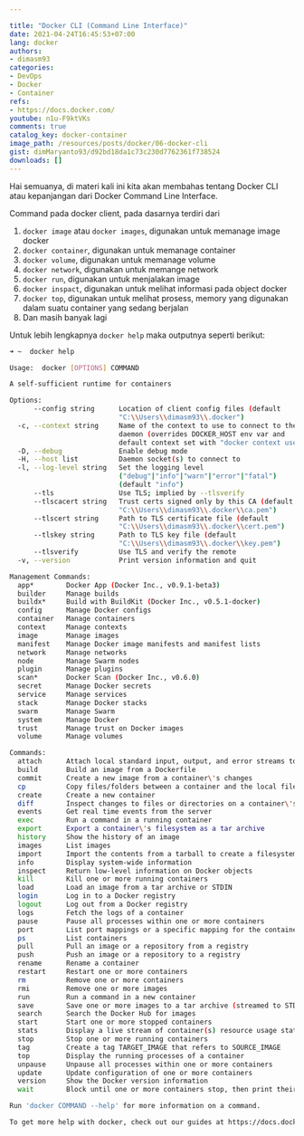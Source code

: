 ```yaml
---

title: "Docker CLI (Command Line Interface)"
date: 2021-04-24T16:45:53+07:00
lang: docker
authors:
- dimasm93
categories:
- DevOps
- Docker
- Container
refs: 
- https://docs.docker.com/
youtube: n1u-F9ktVKs
comments: true
catalog_key: docker-container
image_path: /resources/posts/docker/06-docker-cli
gist: dimMaryanto93/d92bd18da1c73c230d7762361f738524
downloads: []
---
```


Hai semuanya, di materi kali ini kita akan membahas tentang Docker CLI atau kepanjangan dari Docker Command Line Interface.

<!--more-->

Command pada docker client, pada dasarnya terdiri dari

1. `docker image` atau `docker images`, digunakan untuk memanage image docker
2. `docker container`, digunakan untuk memanage container
3. `docker volume`, digunakan untuk memanage volume
4. `docker network`, digunakan untuk memange network
5. `docker run`, digunakan untuk menjalakan image
6. `docker inspact`, digunakan untuk melihat informasi pada object docker
7. `docker top`, digunakan untuk melihat prosess, memory yang digunakan dalam suatu container yang sedang berjalan
8. Dan masih banyak lagi

Untuk lebih lengkapnya `docker help` maka outputnya seperti berikut:

```bash
➜ ~  docker help

Usage:  docker [OPTIONS] COMMAND

A self-sufficient runtime for containers

Options:
      --config string      Location of client config files (default
                           "C:\\Users\\dimasm93\\.docker")
  -c, --context string     Name of the context to use to connect to the
                           daemon (overrides DOCKER_HOST env var and
                           default context set with "docker context use")
  -D, --debug              Enable debug mode
  -H, --host list          Daemon socket(s) to connect to
  -l, --log-level string   Set the logging level
                           ("debug"|"info"|"warn"|"error"|"fatal")
                           (default "info")
      --tls                Use TLS; implied by --tlsverify
      --tlscacert string   Trust certs signed only by this CA (default
                           "C:\\Users\\dimasm93\\.docker\\ca.pem")
      --tlscert string     Path to TLS certificate file (default
                           "C:\\Users\\dimasm93\\.docker\\cert.pem")
      --tlskey string      Path to TLS key file (default
                           "C:\\Users\\dimasm93\\.docker\\key.pem")
      --tlsverify          Use TLS and verify the remote
  -v, --version            Print version information and quit

Management Commands:
  app*        Docker App (Docker Inc., v0.9.1-beta3)
  builder     Manage builds
  buildx*     Build with BuildKit (Docker Inc., v0.5.1-docker)
  config      Manage Docker configs
  container   Manage containers
  context     Manage contexts
  image       Manage images
  manifest    Manage Docker image manifests and manifest lists
  network     Manage networks
  node        Manage Swarm nodes
  plugin      Manage plugins
  scan*       Docker Scan (Docker Inc., v0.6.0)
  secret      Manage Docker secrets
  service     Manage services
  stack       Manage Docker stacks
  swarm       Manage Swarm
  system      Manage Docker
  trust       Manage trust on Docker images
  volume      Manage volumes

Commands:
  attach      Attach local standard input, output, and error streams to a running container
  build       Build an image from a Dockerfile
  commit      Create a new image from a container\'s changes
  cp          Copy files/folders between a container and the local filesystem
  create      Create a new container
  diff        Inspect changes to files or directories on a container\'s filesystem
  events      Get real time events from the server
  exec        Run a command in a running container
  export      Export a container\'s filesystem as a tar archive
  history     Show the history of an image
  images      List images
  import      Import the contents from a tarball to create a filesystem image
  info        Display system-wide information
  inspect     Return low-level information on Docker objects
  kill        Kill one or more running containers
  load        Load an image from a tar archive or STDIN
  login       Log in to a Docker registry
  logout      Log out from a Docker registry
  logs        Fetch the logs of a container
  pause       Pause all processes within one or more containers
  port        List port mappings or a specific mapping for the container
  ps          List containers
  pull        Pull an image or a repository from a registry
  push        Push an image or a repository to a registry
  rename      Rename a container
  restart     Restart one or more containers
  rm          Remove one or more containers
  rmi         Remove one or more images
  run         Run a command in a new container
  save        Save one or more images to a tar archive (streamed to STDOUT by default)
  search      Search the Docker Hub for images
  start       Start one or more stopped containers
  stats       Display a live stream of container(s) resource usage statistics
  stop        Stop one or more running containers
  tag         Create a tag TARGET_IMAGE that refers to SOURCE_IMAGE
  top         Display the running processes of a container
  unpause     Unpause all processes within one or more containers
  update      Update configuration of one or more containers
  version     Show the Docker version information
  wait        Block until one or more containers stop, then print their exit codes

Run 'docker COMMAND --help' for more information on a command.

To get more help with docker, check out our guides at https://docs.docker.com/go/guides/
```